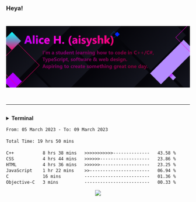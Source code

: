 ### Heya!

# ![](https://github.com/aisyshk/aisyshk/blob/main/dc_ex_1.png)

# <hr>

<details>
  <summary><b>Terminal</b></summary>
  
  ![gh_terminal](./gh_term.png)
</details>

<!--START_SECTION:waka-->

```text
From: 05 March 2023 - To: 09 March 2023

Total Time: 19 hrs 50 mins

C++           8 hrs 38 mins   >>>>>>>>>>>--------------   43.58 %
CSS           4 hrs 44 mins   >>>>>>-------------------   23.86 %
HTML          4 hrs 36 mins   >>>>>>-------------------   23.25 %
JavaScript    1 hr 22 mins    >>-----------------------   06.94 %
C             16 mins         -------------------------   01.36 %
Objective-C   3 mins          -------------------------   00.33 %
```

<!--END_SECTION:waka-->

<div align="center">
  <img src="https://img.shields.io/badge/Visual_Studio-5C2D91?style=for-the-badge&logo=visual%20studio&logoColor=white" />
</div>
